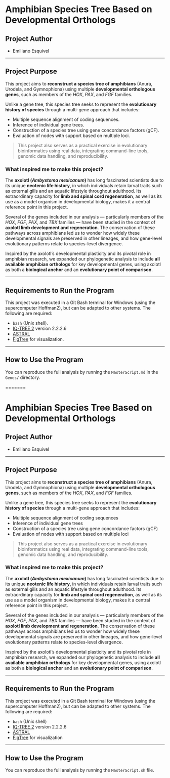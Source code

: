# Amphibian Species Tree Based on Developmental Orthologs

## Project Author

- Emiliano Esquivel

---

## Project Purpose

This project aims to **reconstruct a species tree of amphibians** (Anura, Urodela, and Gymnophiona) using multiple **developmental orthologous genes**, such as members of the *HOX*, *PAX*, and *FGF* families.

Unlike a gene tree, this species tree seeks to represent the **evolutionary history of species** through a multi-gene approach that includes:

- Multiple sequence alignment of coding sequences. 
- Inference of individual gene trees.
- Construction of a species tree using gene concordance factors (gCF).
- Evaluation of nodes with support based on multiple loci.

> This project also serves as a practical exercise in evolutionary bioinformatics using real data, integrating command-line tools, genomic data handling, and reproducibility.

### What inspired me to make this project?

The **axolotl (*Ambystoma mexicanum*)** has long fascinated scientists due to its unique **neotenic life history**, in which individuals retain larval traits such as external gills and an aquatic lifestyle throughout adulthood. Its extraordinary capacity for **limb and spinal cord regeneration**, as well as its use as a model organism in developmental biology, makes it a central reference point in this project.

Several of the genes included in our analysis — particularly members of the *HOX*, *FGF*, *PAX*, and *TBX* families — have been studied in the context of **axolotl limb development and regeneration**. The conservation of these pathways across amphibians led us to wonder how widely these developmental signals are preserved in other lineages, and how gene-level evolutionary patterns relate to species-level divergence.

Inspired by the axolotl’s developmental plasticity and its pivotal role in amphibian research, we expanded our phylogenetic analysis to include **all available amphibian orthologs** for key developmental genes, using axolotl as both a **biological anchor** and an **evolutionary point of comparison**.

---

## Requirements to Run the Program

This project was executed in a Git Bash terminal for Windows (using the supercomputer Hoffman2), but can be adapted to other systems. The following are required:

- `bash` (Unix shell).
- [IQ-TREE 2](http://www.iqtree.org/) version 2.2.2.6
- [ASTRAL](https://github.com/smirarab/ASTRAL)
- [FigTree](http://tree.bio.ed.ac.uk/software/figtree/) for visualization.

---

## How to Use the Program

You can reproduce the full analysis by running the `MasterScript.md` in the `Genes/` directory.

=======
# Amphibian Species Tree Based on Developmental Orthologs

## Project Author

- Emiliano Esquivel

---

## Project Purpose

This project aims to **reconstruct a species tree of amphibians** (Anura, Urodela, and Gymnophiona) using multiple **developmental orthologous genes**, such as members of the *HOX*, *PAX*, and *FGF* families.

Unlike a gene tree, this species tree seeks to represent the **evolutionary history of species** through a multi-gene approach that includes:

- Multiple sequence alignment of coding sequences  
- Inference of individual gene trees  
- Construction of a species tree using gene concordance factors (gCF)  
- Evaluation of nodes with support based on multiple loci  

> This project also serves as a practical exercise in evolutionary bioinformatics using real data, integrating command-line tools, genomic data handling, and reproducibility.

### What inspired me to make this project?

The **axolotl (*Ambystoma mexicanum*)** has long fascinated scientists due to its unique **neotenic life history**, in which individuals retain larval traits such as external gills and an aquatic lifestyle throughout adulthood. Its extraordinary capacity for **limb and spinal cord regeneration**, as well as its use as a model organism in developmental biology, makes it a central reference point in this project.

Several of the genes included in our analysis — particularly members of the *HOX*, *FGF*, *PAX*, and *TBX* families — have been studied in the context of **axolotl limb development and regeneration**. The conservation of these pathways across amphibians led us to wonder how widely these developmental signals are preserved in other lineages, and how gene-level evolutionary patterns relate to species-level divergence.

Inspired by the axolotl’s developmental plasticity and its pivotal role in amphibian research, we expanded our phylogenetic analysis to include **all available amphibian orthologs** for key developmental genes, using axolotl as both a **biological anchor** and an **evolutionary point of comparison**.

---

## Requirements to Run the Program

This project was executed in a Git Bash terminal for Windows (using the supercomputer Hoffman2), but can be adapted to other systems. The following are required:

- `bash` (Unix shell)  
- [IQ-TREE 2](http://www.iqtree.org/) version 2.2.2.6
- [ASTRAL](https://github.com/smirarab/ASTRAL)
- [FigTree](http://tree.bio.ed.ac.uk/software/figtree/) for visualization  

---

## How to Use the Program

You can reproduce the full analysis by running the `MasterScript.sh` file.
